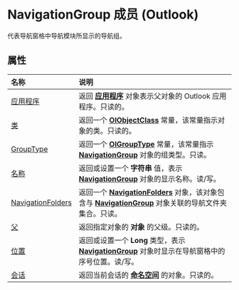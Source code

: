 
# NavigationGroup 成员 (Outlook)


代表导航窗格中导航模块所显示的导航组。


## 属性



|**名称**|**说明**|
|:-----|:-----|
|[应用程序](c3b3e72a-4862-8d34-ce56-1eaf8425d463.md)|返回 **[应用程序](797003e7-ecd1-eccb-eaaf-32d6ddde8348.md)** 对象表示父对象的 Outlook 应用程序。只读的。|
|[类](4df33ac7-7ede-f2c9-3f00-00668c394930.md)|返回一个 **[OlObjectClass](33d724b3-df3c-2a7f-a80f-93b66d96f588.md)** 常量，该常量指示对象的类。只读的。|
|[GroupType](98cad024-903c-35a1-2e30-a0f96a74a4b2.md)|返回一个  **[OlGroupType](2a5ee820-41fa-91fc-2ce0-46d97fc4bf11.md)** 常量，该常量指示 **[NavigationGroup](a96eb2b1-af1f-71b2-6a0b-dcb5078beb1f.md)** 对象的组类型。只读。|
|[名称](ad66ef0a-1348-372a-f98a-d43171856b35.md)|返回或设置一个 **字符串** 值，表示 **[NavigationGroup](a96eb2b1-af1f-71b2-6a0b-dcb5078beb1f.md)** 对象的显示名称。读/写。|
|[NavigationFolders](06e58adc-99d7-dd84-4d23-7f845850ff98.md)|返回一个  **[NavigationFolders](ecff93b8-0c3f-5f31-5b61-c46d2622d2af.md)** 对象，该对象包含与 **[NavigationGroup](a96eb2b1-af1f-71b2-6a0b-dcb5078beb1f.md)** 对象关联的导航文件夹集合。只读。|
|[父](c9d43ee0-ae80-d2f7-93ff-d9948d6e04b9.md)|返回指定对象的 **对象** 的父级。只读的。|
|[位置](b6fb7506-e143-97d8-ae36-0812ca8d7355.md)|返回或设置一个 **Long** 类型，表示 **[NavigationGroup](a96eb2b1-af1f-71b2-6a0b-dcb5078beb1f.md)** 对象时显示在导航窗格中的序号位置。读/写。|
|[会话](8be45a52-1a91-2b89-567d-051e1a99178c.md)|返回当前会话的 **[命名空间](f0dcaa19-07f5-5d42-a3bf-2e42b7885644.md)** 的对象。只读的。|
